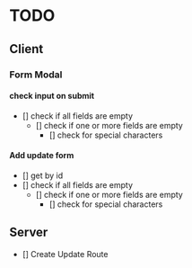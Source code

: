 # TODO

## Client

### Form Modal

#### check input on submit

- [] check if all fields are empty
  - [] check if one or more fields are empty
    - [] check for special characters

#### Add update form

- [] get by id
- [] check if all fields are empty
  - [] check if one or more fields are empty
    - [] check for special characters

## Server

- [] Create Update Route

